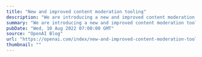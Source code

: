 ```yaml
---
title: "New and improved content moderation tooling"
description: "We are introducing a new and improved content moderation tool. The Moderation endpoint improves upon our previous content filter, and is available for free today to OpenAI API developers."
summary: "We are introducing a new and improved content moderation tool. The Moderation endpoint improves upon our previous content filter, and is available for free today to OpenAI API developers."
pubDate: "Wed, 10 Aug 2022 07:00:00 GMT"
source: "OpenAI Blog"
url: "https://openai.com/index/new-and-improved-content-moderation-tooling"
thumbnail: ""
---
```


